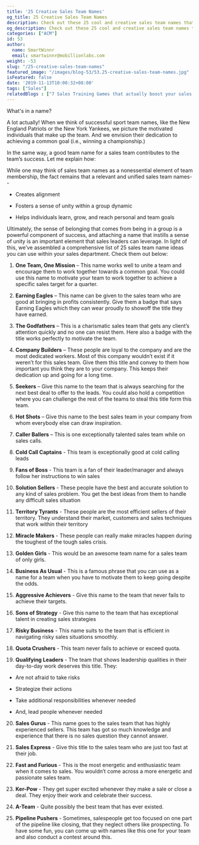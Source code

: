 ```yaml
---
title: '25 Creative Sales Team Names'
og_title: 25 Creative Sales Team Names
description: Check out these 25 cool and creative sales team names that can unite your team and lead to more sales.
og_description: Check out these 25 cool and creative sales team names that can unite your team and lead to more sales.
categories: ["ACM"]
id: 53
author:
  name: SmartWinnr
  email: smartwinnr@mobillionlabs.com
weight: -53
slug: "/25-creative-sales-team-names"
featured_image: "/images/blog-53/53.25-creative-sales-team-names.jpg"
isFeatured: false
date: '2019-11-13T10:00:32+08:00'
tags: ["Sales"]
relatedBlogs : ["7 Sales Training Games that actually boost your sales team’s skills", "Games for your Offsite", "Top 20 Sales Contest Names"]
---
```


<p>What's in a name?</p>

A lot actually! When we think of successful sport team names, like the New England Patriots or the New York Yankees, we picture the motivated individuals that make up the team. And we envision their dedication to achieving a common goal (i.e., winning a championship.)

In the same way, a good team name for a sales team contributes to the team’s success. Let me explain how:

While one may think of sales team names as a nonessential element of team membership, the fact remains that a relevant and unified sales team names--

* Creates alignment 

* Fosters a sense of unity within a group dynamic

* Helps individuals learn, grow, and reach personal and team goals 

Ultimately, the sense of belonging that comes from being in a group is a powerful component of success, and attaching a name that instills a sense of unity is an important element that sales leaders can leverage. In light of this, we’ve assembled a comprehensive list of 25 sales team name ideas you can use within your sales department. Check them out below:

1. **One Team, One Mission** – This name works well to unite a team and encourage them to work together towards a common goal. You could use this name to motivate your team to work together to achieve a specific sales target for a quarter.

2. **Earning Eagles** – This name can be given to the sales team who are good at bringing in profits consistently. Give them a badge that says Earning Eagles which they can wear proudly to showoff the title they have earned.

3. **The Godfathers** – This is a charismatic sales team that gets any client’s attention quickly and no one can resist them. Here also a badge with the title works perfectly to motivate the team.

4. **Company Builders** – These people are loyal to the company and are the most dedicated workers. Most of this company wouldn’t exist if it weren’t for this sales team. Give them this title and convey to them how important you think they are to your company. This keeps their dedication up and going for a long time.

5. **Seekers** – Give this name to the team that is always searching for the next best deal to offer to the leads. You could also hold a competition where you can challenge the rest of the teams to steal this title form this team.

6. **Hot Shots** – Give this name to the best sales team in your company from whom everybody else can draw inspiration.
 
7. **Caller Ballers** – This is one exceptionally talented sales team while on sales calls.

8. **Cold Call Captains** - This team is exceptionally good at cold calling leads

9. **Fans of Boss** - This team is a fan of their leader/manager and always follow her instructions to win sales

10. **Solution Sellers** - These people have the best and accurate solution to any kind of sales problem. You get the best ideas from them to handle any difficult sales situation

11. **Territory Tyrants** - These people are the most efficient sellers of their territory. They understand their market, customers and sales techniques that work within their territory

12. **Miracle Makers** - These people can really make miracles happen during the toughest of the tough sales crisis.

13. **Golden Girls** - This would be an awesome team name for a sales team of only girls.

14. **Business As Usual** - This is a famous phrase that you can use as a name for a team when you have to motivate them to keep going despite the odds.

15. **Aggressive Achievers** - Give this name to the team that never fails to achieve their targets.

16. **Sons of Strategy** - Give this name to the team that has exceptional talent in creating sales strategies

17. **Risky Business** - This name suits to the team that is efficient in navigating risky sales situations smoothly.

18. **Quota Crushers** - This team never fails to achieve or exceed quota.

19. **Qualifying Leaders** - The team that shows leadership qualities in their day-to-day work deserves this title. They:

  * Are not afraid to take risks

  * Strategize their actions

  * Take additional responsibilities whenever needed

  * And, lead people whenever needed

20. **Sales Gurus** - This name goes to the sales team that has highly experienced sellers. This team has got so much knowledge and experience that there is no sales question they cannot answer.

21. **Sales Express** - Give this title to the sales team who are just too fast at their job.

22. **Fast and Furious** - This is the most energetic and enthusiastic team when it comes to sales. You wouldn’t come across a more energetic and passionate sales team.

23. **Ker-Pow** - They get super excited whenever they make a sale or close a deal. They enjoy their work and celebrate their success.

24. **A-Team** - Quite possibly the best team that has ever existed.

25. **Pipeline Pushers** - Sometimes, salespeople get too focused on one part of the pipeline like closing, that they neglect others like prospecting. To have some fun, you can come up with names like this one for your team and also conduct a contest around this.